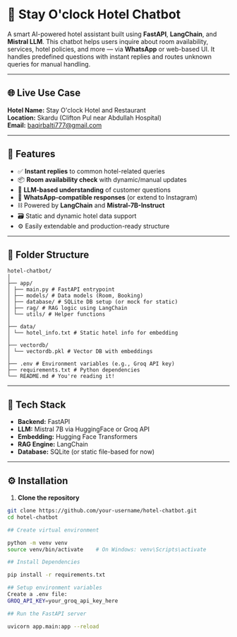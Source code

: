 # 🏨 Stay O'clock Hotel Chatbot

A smart AI-powered hotel assistant built using **FastAPI**, **LangChain**, and **Mistral LLM**. This chatbot helps users inquire about room availability, services, hotel policies, and more — via **WhatsApp** or web-based UI. It handles predefined questions with instant replies and routes unknown queries for manual handling.

---

## 🌐 Live Use Case
**Hotel Name:** Stay O'clock Hotel and Restaurant  
**Location:** Skardu (Clifton Pul near Abdullah Hospital)  
**Email:** baqirbalti777@gmail.com

---

## 🚀 Features

- ✅ **Instant replies** to common hotel-related queries
- 📦 **Room availability check** with dynamic/manual updates
- 🧠 **LLM-based understanding** of customer questions
- 💬 **WhatsApp-compatible responses** (or extend to Instagram)
- ⛓️ Powered by **LangChain** and **Mistral-7B-Instruct**
- 🗃️ Static and dynamic hotel data support
- ⚙️ Easily extendable and production-ready structure

---

## 📁 Folder Structure

```
hotel-chatbot/
│
├── app/
│ ├── main.py # FastAPI entrypoint
│ ├── models/ # Data models (Room, Booking)
│ ├── database/ # SQLite DB setup (or mock for static)
│ ├── rag/ # RAG logic using LangChain
│ └── utils/ # Helper functions
│
├── data/
│ └── hotel_info.txt # Static hotel info for embedding
│
├── vectordb/
│ └── vectordb.pkl # Vector DB with embeddings
│
├── .env # Environment variables (e.g., Groq API key)
├── requirements.txt # Python dependencies
└── README.md # You're reading it!

```
---

## 🧠 Tech Stack

- **Backend:** FastAPI
- **LLM:** Mistral 7B via HuggingFace or Groq API
- **Embedding:** Hugging Face Transformers
- **RAG Engine:** LangChain
- **Database:** SQLite (or static file-based for now)

---

## ⚙️ Installation

1. **Clone the repository**
```bash
git clone https://github.com/your-username/hotel-chatbot.git
cd hotel-chatbot

## Create virtual environment

python -m venv venv
source venv/bin/activate    # On Windows: venv\Scripts\activate

## Install Dependencies

pip install -r requirements.txt

## Setup environment variables
Create a .env file:
GROQ_API_KEY=your_groq_api_key_here

## Run the FastAPI server

uvicorn app.main:app --reload
